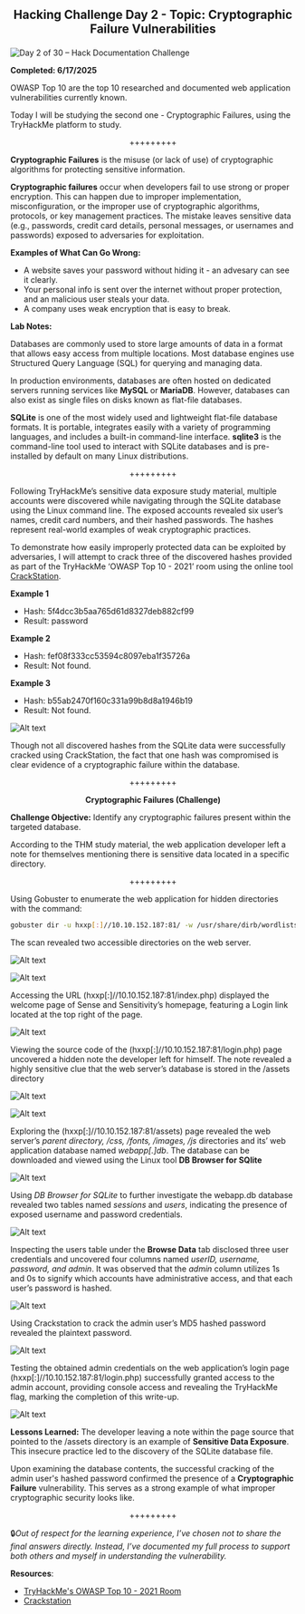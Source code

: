 **<p align="center">Hacking Challenge Day 2 - Topic: Cryptographic Failure Vulnerabilities</p>**
---
![Day 2 of 30 – Hack Documentation Challenge](https://img.shields.io/badge/Day%202%20of%2030-Hack%20Documentation%20Challenge-crimson?style=for-the-badge&logo=tryhackme)

**Completed: 6/17/2025**

OWASP Top 10 are the top 10 researched and documented web application vulnerabilities currently known.

Today I will be studying the second one - Cryptographic Failures, using the TryHackMe platform to study.

<p align="center">+++++++++</p>

**Cryptographic Failures** is the misuse (or lack of use) of cryptographic algorithms for protecting sensitive information.

**Cryptographic failures** occur when developers fail to use strong or proper encryption. This can happen due to improper implementation, misconfiguration, or the improper use of cryptographic algorithms, protocols, or key management practices. The mistake leaves sensitive data (e.g., passwords, credit card details, personal messages, or usernames and passwords) exposed to adversaries for exploitation.

**Examples of What Can Go Wrong:**
- A website saves your password without hiding it - an advesary can see it clearly.
- Your personal info is sent over the internet without proper protection, and an malicious user steals your data.
- A company uses weak encryption that is easy to break.

**Lab Notes:**

Databases are commonly used to store large amounts of data in a format that allows easy access from multiple locations. Most database engines use Structured Query Language (SQL) for querying and managing data.

In production environments, databases are often hosted on dedicated servers running services like **MySQL** or **MariaDB**. However, databases can also exist as single files on disks known as flat-file databases.

**SQLite** is one of the most widely used and lightweight flat-file database formats. It is portable, integrates easily with a variety of programming languages, and includes a built-in command-line interface. **sqlite3** is the command-line tool used to interact with SQLite databases and is pre-installed by default on many Linux distributions.

<p align="center">+++++++++</p>

Following TryHackMe’s sensitive data exposure study material, multiple accounts were discovered while navigating through the SQLite database using the Linux command line. The exposed accounts revealed six user’s names, credit card numbers, and their hashed passwords. The hashes represent real-world examples of weak cryptographic practices.

To demonstrate how easily improperly protected data can be exploited by adversaries, I will attempt to crack three of the discovered hashes provided as part of the TryHackMe ‘OWASP Top 10 - 2021’ room using the online tool [CrackStation](https://crackstation.net/).

**Example 1**
- Hash: 5f4dcc3b5aa765d61d8327deb882cf99
- Result: password

**Example 2**
- Hash: fef08f333cc53594c8097eba1f35726a
- Result: Not found.

**Example 3**
- Hash: b55ab2470f160c331a99b8d8a1946b19
- Result: Not found.

![Alt text](1)

Though not all discovered hashes from the SQLite data were successfully cracked using CrackStation, the fact that one hash was compromised is clear evidence of a cryptographic failure within the database.

<p align="center">+++++++++</p>

**<p align="center">Cryptographic Failures (Challenge)</p>**

**Challenge Objective:** Identify any cryptographic failures present within the targeted database.

According to the THM study material, the web application developer left a note for themselves mentioning there is sensitive data located in a specific directory.

<p align="center">+++++++++</p>

Using Gobuster to enumerate the web application for hidden directories with the command:

```bash
gobuster dir -u hxxp[:]//10.10.152.187:81/ -w /usr/share/dirb/wordlists/common.txt
```
The scan revealed two accessible directories on the web server.

![Alt text](2)

![Alt text](3)

Accessing the URL (hxxp[:]//10.10.152.187:81/index.php) displayed the welcome page of Sense and Sensitivity’s homepage, featuring a Login link located at the top right of the page.

![Alt text](4)

Viewing the source code of the (hxxp[:]//10.10.152.187:81/login.php) page uncovered a hidden note the developer left for himself. The note revealed a highly sensitive clue that the web server’s database is stored in the /assets directory

![Alt text](5)

![Alt text](6)

Exploring the (hxxp[:]//10.10.152.187:81/assets) page revealed the web server’s *parent directory, /css, /fonts, /images, /js* directories and its’ web application database named *webapp[.]db*. The database can be downloaded and viewed using the Linux tool **DB Browser for SQlite**

![Alt text](7)

Using *DB Browser for SQLite* to further investigate the webapp.db database revealed two tables named *sessions* and *users*, indicating the presence of exposed username and password credentials.

![Alt text](8)

Inspecting the users table under the **Browse Data** tab disclosed three user credentials and uncovered four columns named *userID, username, password, and admin*. It was observed that the *admin* column utilizes 1s and 0s to signify which accounts have administrative access, and that each user’s password is hashed.

![Alt text](9)

Using Crackstation to crack the admin user’s MD5 hashed password revealed the plaintext password. 

![Alt text](10)

Testing the obtained admin credentials on the web application’s login page (hxxp[:]//10.10.152.187:81/login.php) successfully granted access to the admin account, providing console access and revealing the TryHackMe flag, marking the completion of this write-up.

![Alt text](11)

**Lessons Learned:** The developer leaving a note within the page source that pointed to the /assets directory is an example of **Sensitive Data Exposure**. This insecure practice led to the discovery of the SQLite database file.

Upon examining the database contents, the successful cracking of the admin user's hashed password confirmed the presence of a **Cryptographic Failure** vulnerability. This serves as a strong example of what improper cryptographic security looks like.

<p align="center">+++++++++</p>

🔒*Out of respect for the learning experience, I’ve chosen not to share the final answers directly. Instead, I’ve documented my full process to support both others and myself in understanding the vulnerability.*

**Resources**:
- [TryHackMe's OWASP Top 10 - 2021 Room](https://tryhackme.com/room/owasptop102021)
- [Crackstation](https://crackstation.net/)
